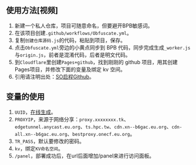 ## 使用方法[视频]
1. 新建一个私人仓库，项目可随意命名，但要避开BPB敏感词。
2. 在该项目创建`.github/workflows/Obfuscate.yml`。
3. 复制`创建仓库源码.js`的代码，粘贴到项目，保存。
4. 点击`Obfuscate.yml`旁边的小黄点同步到 BPB 代码，同步完成生成`_worker.js`与`origin.js`，前者是混淆代码，后者是明文代码。
7. 到`Cloudflare`里创建`Pages+github`，找到刚刚的 github 项目，用其创建Pages项目，并修改下面的变量及绑定 kv 空间。
8. 引用请注明出处：[SO启程Github](https://github.com/Setout8/Book-Pen-Book)。

## 变量的使用
1. `UUID`，[在线生成](https://1024tools.com/uuid)。
2. `PROXYIP`，来源于网络分享：`proxy.xxxxxxxx.tk`、`edgetunnel.anycast.eu.org`、`ts.hpc.tw`、`cdn.xn--b6gac.eu.org`、`cdn-all.xn--b6gac.eu.org`、`bestproxy.onecf.eu.org`。
3. `TR_PASS`，默认要修改的密码。
4. `kv`，绑定`KV命名空间`。
5. `/panel`，部署成功后，在url后面增加/panel来进行访问面板。
